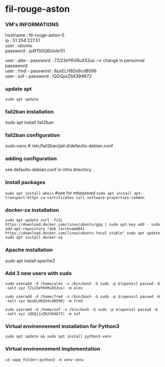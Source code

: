 # fil-rouge-aston

### VM's INFORMATIONS
hostname : fil-rouge-aston-5    \
ip : 51.254.227.51              \
user : ubuntu                   \
password : js4f150Q6Uivbr51

user : alex - password : 7Zi23eY6VRuX52us   --> change in personnal passaword     \
user : fred - password : 6psELH9Ze9cdB596        \
user : sof  - password : iQGQjixZbX394672

### update apt
`sudo apt update`

### fail2ban installation
sudo apt install fail2ban

### fail2ban configuration
sudo nano # /etc/fail2ban/jail.d/defaults-debian.conf
### adding configuration
see defaults-debian.conf in infra directory


### Install packages
`sudo apt install whois` #use for mkpasswd
`sudo apt install apt-transport-https ca-certificates curl software-properties-common`

### docker-ce installation
`sudo apt update
curl -fsSL https://download.docker.com/linux/ubuntu/gpg | sudo apt-key add -
sudo add-apt-repository "deb [arch=amd64] https://download.docker.com/linux/ubuntu focal stable"
sudo apt update
sudo apt install docker-ce`

### Apache installation
sudo apt install apache2

### Add 3 new users with sudo

`sudo useradd -d /home/alex -s /bin/bash -G sudo -p $(openssl passwd -6 -salt xyz 7Zi23eY6VRuX52us) -m alex`

`sudo useradd -d /home/fred -s /bin/bash -G sudo -p $(openssl passwd -6 -salt xyz 6psELH9Ze9cdB596) -m fred`

`sudo useradd -d /home/sof -s /bin/bash -G sudo -p $(openssl passwd -6 -salt xyz iQGQjixZbX394672) -m sof`


### Virtual environnement installation for Python3
`sudo apt update && sudo apt install python3-venv`


### Virtual environnement implementation
`cd <app_folder>`
`python3 -m venv venv`

